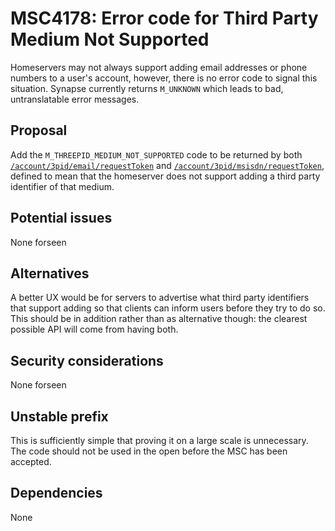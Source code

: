# MSC4178: Error code for Third Party Medium Not Supported

Homeservers may not always support adding email addresses or phone numbers to a user's account,
however, there is no error code to signal this situation. Synapse currently returns `M_UNKNOWN`
which leads to bad, untranslatable error messages.

## Proposal

Add the `M_THREEPID_MEDIUM_NOT_SUPPORTED` code to be returned by both
[`/account/3pid/email/requestToken`](https://spec.matrix.org/v1.11/client-server-api/#post_matrixclientv3account3pidemailrequesttoken)
and
[`/account/3pid/msisdn/requestToken`](https://spec.matrix.org/v1.11/client-server-api/#post_matrixclientv3account3pidmsisdnrequesttoken),
defined to mean that the homeserver does not support adding a third party identifier of that medium.

## Potential issues

None forseen

## Alternatives

A better UX would be for servers to advertise what third party identifiers that support adding so that clients can
inform users before they try to do so. This should be in addition rather than as alternative though: the clearest
possible API will come from having both.

## Security considerations

None forseen

## Unstable prefix

This is sufficiently simple that proving it on a large scale is unnecessary. The code should not be used in the open
before the MSC has been accepted.

## Dependencies

None
